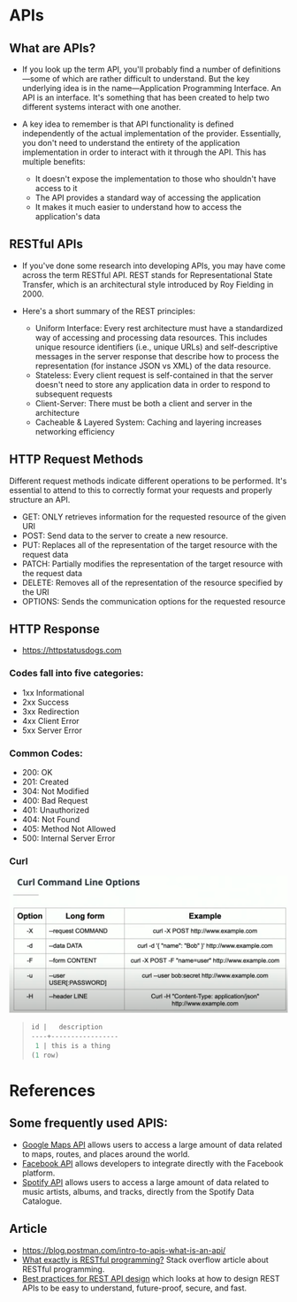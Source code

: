 # APIs

## What are APIs?
- If you look up the term API, you'll probably find a number of definitions—some of which are rather difficult to understand. But the key underlying idea is in the name—Application Programming Interface. An API is an interface. It's something that has been created to help two different systems interact with one another.
- A key idea to remember is that API functionality is defined independently of the actual implementation of the provider. Essentially, you don't need to understand the entirety of the application implementation in order to interact with it through the API. This has multiple benefits:

    + It doesn't expose the implementation to those who shouldn't have access to it
    + The API provides a standard way of accessing the application
    + It makes it much easier to understand how to access the application's data
## RESTful APIs
- If you've done some research into developing APIs, you may have come across the term RESTful API. REST stands for Representational State Transfer, which is an architectural style introduced by Roy Fielding in 2000.

- Here's a short summary of the REST principles:
    + Uniform Interface: Every rest architecture must have a standardized way of accessing and processing data resources. This includes unique resource identifiers (i.e., unique URLs) and self-descriptive messages in the server response that describe how to process the representation (for instance JSON vs XML) of the data resource.
    + Stateless: Every client request is self-contained in that the server doesn't need to store any application data in order to respond to subsequent requests
    + Client-Server: There must be both a client and server in the architecture
    + Cacheable & Layered System: Caching and layering increases networking efficiency

## HTTP Request Methods
Different request methods indicate different operations to be performed. It's essential to attend to this to correctly format your requests and properly structure an API.

- GET: ONLY retrieves information for the requested resource of the given URI
- POST: Send data to the server to create a new resource.
- PUT: Replaces all of the representation of the target resource with the request data
- PATCH: Partially modifies the representation of the target resource with the request data
- DELETE: Removes all of the representation of the resource specified by the URI
- OPTIONS: Sends the communication options for the requested resource

## HTTP Response
- https://httpstatusdogs.com

### Codes fall into five categories:
- 1xx Informational
- 2xx Success
- 3xx Redirection
- 4xx Client Error
- 5xx Server Error

### Common Codes:
- 200: OK
- 201: Created
- 304: Not Modified
- 400: Bad Request
- 401: Unauthorized
- 404: Not Found
- 405: Method Not Allowed
- 500: Internal Server Error

### Curl
![image](images/curl.png)

>```php
> id |   description   
>----+-----------------
>  1 | this is a thing
> (1 row)
>```




# References
## Some frequently used APIS:
- [Google Maps API](https://developers.google.com/maps/documentation/) allows users to access a large amount of data related to maps, routes, and places around the world.
- [Facebook API](https://developers.facebook.com/docs) allows developers to integrate directly with the Facebook platform.
- [Spotify API](https://developer.spotify.com/documentation/web-api) allows users to access a large amount of data related to music artists, albums, and tracks, directly from the Spotify Data Catalogue.

## Article
- https://blog.postman.com/intro-to-apis-what-is-an-api/
- [What exactly is RESTful programming?](https://stackoverflow.com/questions/671118/what-is-restful-programming) Stack overflow article about RESTful programming.
- [Best practices for REST API design](https://stackoverflow.blog/2020/03/02/best-practices-for-rest-api-design/) which looks at how to design REST APIs to be easy to understand, future-proof, secure, and fast.